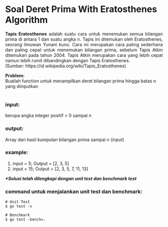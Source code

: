 # Soal Deret Prima With Eratosthenes Algorithm 

<p align=justify><b>Tapis Eratosthenes</b>  adalah suatu cara untuk menemukan semua bilangan prima di antara 1 dan suatu angka n. Tapis ini ditemukan oleh Eratosthenes, seorang ilmuwan Yunani kuno. Cara ini merupakan cara paling sederhana dan paling cepat untuk menemukan bilangan prima, sebelum Tapis Atkin ditemukan pada tahun 2004. Tapis Atkin merupakan cara yang lebih cepat namun lebih rumit dibandingkan dengan Tapis Eratosthenes. <br>
(Sumber: https://id.wikipedia.org/wiki/Tapis_Eratosthenes)
</p>

<b>Problem:</b><br>
Buatlah function untuk menampilkan deret bilangan prima hingga batas n yang diinputkan<br>
<br>

### input:

berupa angka integer positif > 0 sampai n
<br>

### output:

Array dari hasil kumpulan bilangan prima sampai n (input)
<br>

### example:

1. input = 5; Output = [2, 3, 5]
1. input = 15; Output = [2, 3, 5, 7, 11, 13]

<i><b>*Solusi telah dilengkapi dengan unit test dan benchmark test</b></i>

### command untuk menjalankan unit test dan benchmark:

```
# Unit Test
$ go test -v

# Benchmark
$ go test -bench=.
```
